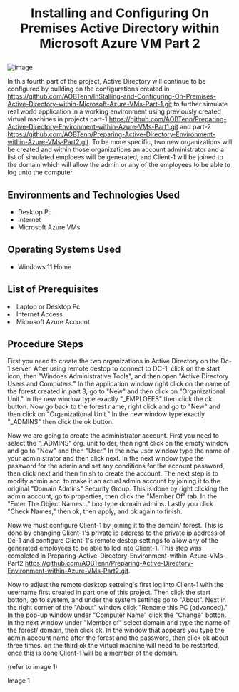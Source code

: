 # <p align="center">Installing and Configuring On Premises Active Directory within Microsoft Azure VM Part 2
![image](https://github.com/user-attachments/assets/e4f41676-9505-49cf-82a1-c1ad2d5cf390)


In this fourth part of the project, Active Directory will continue to be configured by building on the configurations created in https://github.com/AOBTenn/InStalling-and-Configuring-On-Premises-Active-Directory-within-Microsoft-Azure-VMs-Part-1.git to further simulate real world application in a working environment using previously created virtual machines in projects part-1 https://github.com/AOBTenn/Preparing-Active-Directory-Environment-within-Azure-VMs-Part1.git and part-2 https://github.com/AOBTenn/Preparing-Active-Directory-Environment-within-Azure-VMs-Part2.git. To be more specific, two new organizations will be created and within those organizations an account administrator and a list of simulated emploees will be generated, and Client-1 will be joined to the domain which will allow the admin or any of the employees to be able to log unto the computer.<br />


<h2>Environments and Technologies Used</h2>

- Desktop Pc
- Internet
- Microsoft Azure VMs 

<h2>Operating Systems Used </h2>

- Windows 11 Home</b>

<h2>List of Prerequisites</h2

- Laptop or Desktop Pc                                                                                                                                 
- Internet Access
- Microsoft Azure Account

<h2>Procedure Steps</h2>

First you need to create the two organizations in Active Directory on the Dc-1 server. After using remote destop to connect to DC-1, click on the start icon, then "Windoes Administrative Tools", and then open "Active Directory Users and Computers." In the application window right click on the name of the forest created in part 3, go to "New" and then click on "Organizational Unit." In the new window type exactly "_EMPLOEES" then click the ok button. Now go back to the forest name, right click and go to "New" and then click on "Organizational Unit." In the new window type exactly "_ADMINS" then click the ok button.

Now we are going to create the administrator account. First you need to select the "_ADMINS" org. unit folder, then right click on the empty window and go to "New" and then "User." In the new user window type the name of your administrator and then click next. In the next window type the password for the admin and set any conditions for the account password, then click next and then finish to create the account. The next step is to modify admin acc. to make it an actual admin account by joining it to the original "Domain Admins" Security Group. This is done by right clicking the admin account, go to properties, then click the "Member Of" tab. In the "Enter The Object Names..." box type domain admins. Lastly you click "Check Names," then ok, then apply, and ok again to finish.

Now we must configure Client-1 by joining it to the domain/ forest. This is done by changing Client-1's private ip address to the private ip address of Dc-1 and configure Client-1's remote destop settings to allow any of the generated employees to be able to lod into Client-1. This step was completed in Preparing-Active-Directory-Environment-within-Azure-VMs-Part2 https://github.com/AOBTenn/Preparing-Active-Directory-Environment-within-Azure-VMs-Part2.git. 

Now to adjust the remote desktop setteing's first log into Client-1 with the username first created in part one of this project. Then click the start botton, go to system, and under the system settings go to "About". Next in the right corner of the "About"  window click "Rename this PC (advanced)." In the pop-up window under "Computer Name" click the "Change" botton. In the next window under "Member of" select domain and type the name of the forest/ domain, then click ok. In the window that appears you type the admin account name after the forest and the password, then click ok about three times. on the third ok the virtual machine will need to be restarted, once this is done Client-1 will be a member of the domain.












(refer to image 1)

<p>Image 1
</p>
